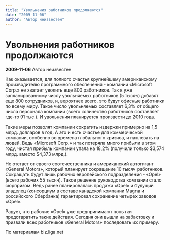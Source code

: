 ```yaml
---
title: "Увольнения работников продолжаются"
date: "2009-11-06"
author: "Автор неизвестен"
---
```


# Увольнения работников продолжаются

**2009-11-06** Автор неизвестен

Как оказывается, для полного счастья крупнейшему американскому производителю программного обеспечения - компании «Microsoft Corp.» не хватает уволить еще 800 работников. Так к уже запланированному числу увольняемых работников (5 тысяч) добавят еще 800 сотрудников, и, вероятнее всего, это будут офисные работники по всему миру. Такое число увольняемых составляет 6,3% от общего числа персонала компании (всего количество работников составляет где-то 91 тыс.). И увольнения планируется произвести до 2010 года.

Такие меры позволят компании сократить издержки примерно на 1,5 млрд. долларов в год. А это и есть счастье для коммерческой компании, особенно во времена глобального кризиса, и наплевать на людей. Ведь «Microsoft Corp.» и так потеряла много прибыли в этом году, чистая прибыль компании упала на 18,2% (получили только $3,574 млрд. вместо $4,373 млрд.).

Не отстает от своего соотечественника и американский автогигант «General Motors», который планирует сокращение 10 тысяч работников. Сокращать будут лишь рабочих европейского подразделения - «Opel» (всего рабочих 55 тысяч). Такое решение руководства компании стало сюрпризом. Ведь ранее планировалась продажа «Opel» и будущий владелец (консорциум в составе канадской компании Magna и российского Сбербанка) гарантировал сохранение четырех заводов «Opel».

Радует, что рабочие «Opel» уже предпринимают попытки предотвратить такие действия. Сегодня они вышли на забастовку и призвали всех работников «General Motors» последовать их примеру.

По материалам biz.liga.net
